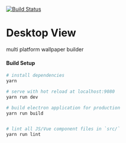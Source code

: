 [![Build Status](https://travis-ci.org/RosieCode95/Desktop-View.svg?branch=master)](https://travis-ci.org/RosieCode95/Desktop-View)

# Desktop View
multi platform wallpaper builder


#### Build Setup

``` bash
# install dependencies
yarn

# serve with hot reload at localhost:9080
yarn run dev

# build electron application for production
yarn run build


# lint all JS/Vue component files in `src/`
yarn run lint

```
